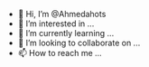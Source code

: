 - 👋 Hi, I’m @Ahmedahots
- 👀 I’m interested in ...
- 🌱 I’m currently learning ...
- 💞️ I’m looking to collaborate on ...
- 📫 How to reach me ...

<!---
Ahmedahots/Ahmedahots is a ✨ special ✨ repository because its `README.md` (this file) appears on your GitHub profile.
You can click the Preview link to take a look at your changes.
--->
